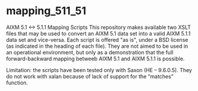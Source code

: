 # mapping_511_51
AIXM 5.1 &lt;-> 5.1.1 Mapping Scripts
This repository makes available two XSLT files that may be used to convert an AIXM 5.1 data set into a valid AIXM 5.1.1 data set and vice-versa. Each script is offered "as is", under a BSD license (as indicated in the heading of each file). They are not aimed to be used in an operational environment, but only as a demonstration that the full forward-backward mapping betweeb AIXM 5.1 and AIXM 5.1.1 is possible.

Limitation: the scripts have been tested only with Saxon (HE – 9.6.0.5). They do not work with xalan because of lack of support for the “matches” function.


